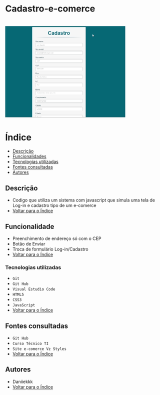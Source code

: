 # Cadastro-e-comerce

![imagem](Gif/Cadastro.gif)
=======

# Índice
* [Descrição](#descri%C3%A7%C3%A3o)
* [Funcionalidades](#funcionalidade)
* [Tecnologias utilizadas](#tecnologias-utilizadas)
* [Fontes consultadas](#fontes-consultadas)
* [Autores](#autores)
 
 ## Descrição
* Codigo que utiliza um sistema com javascript que simula uma tela de Log-in e cadastro tipo de um e-comerce
* [Voltar para o Índice](#%C3%ADndice)

 
## Funcionalidade
* Preenchimento de endereço só com o CEP
* Botão de Enviar
* Troca de formulário Log-in/Cadastro
* [Voltar para o Índice](#%C3%ADndice)

 
### Tecnologias utilizadas
* `Git`
* `Git Hub`
* `Visual Estudio Code`
* `HTML5`
* `CSS3`
* `JavaScript`
* [Voltar para o Índice](#%C3%ADndice)

 
## Fontes consultadas
* `Git Hub`
* `Curso Técnico TI`
* `Site e-comerce Vz Styles`
* [Voltar para o Índice](#%C3%ADndice)

 
## Autores
* Daniiekkk
* [Voltar para o Índice](#%C3%ADndice)
